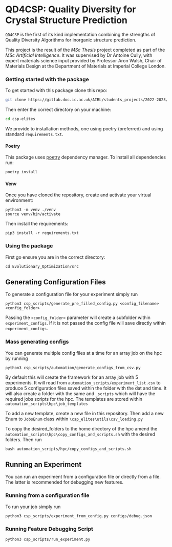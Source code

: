 # QD4CSP: Quality Diversity for Crystal Structure Prediction

`QD4CSP` is the first of its kind implementation combining the strengths of Quality Diversity Algorithms
for inorganic structure prediction. 

This project is the result of the _MSc Thesis_ project completed as part of the _MSc Artificial Intelligence_.
It was supervised by Dr Antoine Cully, with expert materials science input provided by Professor Aron Walsh, 
Chair of Materials Design at the Department of Materials at Imperial College London. 


### Getting started with the package
To get started with this package clone this repo:

```bash
git clone https://gitlab.doc.ic.ac.uk/AIRL/students_projects/2022-2023/marta_wolinska/csp-elites.git
```
Then enter the correct directory on your machine:
```bash
cd csp-elites
```

We provide to installation methods, one using poetry (preferred) and using standard `requirements.txt`.

#### Poetry
This package uses [poetry](https://python-poetry.org) dependency manager. 
To install all dependencies run:

```bash
poetry install
```
#### Venv
Once you have cloned the repository, create and activate your virtual environment:
```shell
python3 -m venv ./venv
source venv/bin/activate
```
Then install the requirements:
```shell script
pip3 install -r requirements.txt
```
### Using the package
First go ensure you are in the correct directory:
```shell script
cd Evolutionary_Optimization/src
```

## Generating Configuration Files

To generate a configuration file for your experiment simply run 

```shell
python3 csp_scripts/generate_pre_filled_config.py <config_filename> <config_folder>
```
Passing the `<config_folder>` parameter will create a subfolder within `experiment_configs`.
If it is not passed the config file will save directly within `experiment_configs`.


### Mass generating configs
You can generate multiple config files at a time for an array job on the hpc by running 
```shell
python3 csp_scripts/automation/generate_configs_from_csv.py
```

By default this will create the framework for an array job with 5 experiments.
It will read from `automation_scripts/experiment_list.csv` to produce 5 configuration files
saved within the folder with the dat and time.
It will also create a folder with the same and `_scripts` which will have the required jobs scripts for the hpc. 
The templates are stored within `automation_scripts\hpc\job_templates`

To add a new template, create a new file in this repository. 
Then add a new Enum to `JobsEnum` class within `\csp_elites\utils\csv_loading.py`

To copy the desired_folders to the home directory of the hpc amend the `automation_scripts\hpc\copy_configs_and_scripts.sh`
with the desired folders. 
Then run
```shell
bash automation_scripts/hpc/copy_configs_and_scripts.sh
```

## Running an Experiment 
You can run an experiment from a configuration file or directly from a file. 
The latter is recommended for debugging new features. 

### Running from a configuration file
To run your job simply run

```shell
python3 csp_scripts/experiment_from_config.py configs/debug.json
```

### Running Feature Debugging Script

```shell
python3 csp_scripts/run_experiment.py  
```
